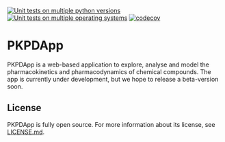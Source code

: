 [![Unit tests on multiple python versions](https://github.com/pkdpapp-team/pkpdapp/workflows/Unit%20tests%20(python%20versions)/badge.svg)](https://github.com/pkdpapp-team/pkpdapp/actions)
[![Unit tests on multiple operating systems](https://github.com/pkdpapp-team/pkpdapp/workflows/Unit%20tests%20(OS%20versions)/badge.svg)](https://github.com/pkdpapp-team/pkpdapp/actions)
[![codecov](https://codecov.io/gh/pkdpapp-team/pkpdapp/branch/master/graph/badge.svg)](https://codecov.io/gh/pkdpapp-team/pkpdapp)

# PKPDApp

PKPDApp is a web-based application to explore, analyse and model the pharmacokinetics and pharmacodynamics of chemical compounds. The app is currently under development, but we hope to release a beta-version soon. 

## License
PKPDApp is fully open source. For more information about its license, see [LICENSE.md](LICENSE.md).


